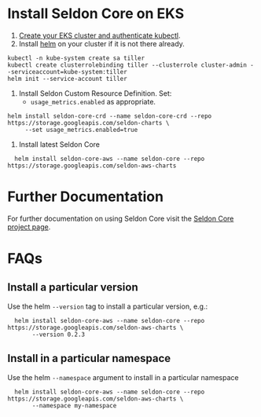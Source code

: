 # Install Seldon Core on EKS

 1. [Create your EKS cluster and authenticate kubectl](https://docs.aws.amazon.com/eks/latest/userguide/getting-started.html).
 1. Install [helm](https://docs.helm.sh/) on your cluster if it is not there already.
 ```
 kubectl -n kube-system create sa tiller
 kubectl create clusterrolebinding tiller --clusterrole cluster-admin --serviceaccount=kube-system:tiller
 helm init --service-account tiller
 ```
 1. Install Seldon Custom Resource Definition. Set:
    * ```usage_metrics.enabled``` as appropriate.
    
```
helm install seldon-core-crd --name seldon-core-crd --repo https://storage.googleapis.com/seldon-charts \
     --set usage_metrics.enabled=true
```
 
 1. Install latest Seldon Core
 ```
   helm install seldon-core-aws --name seldon-core --repo https://storage.googleapis.com/seldon-aws-charts 
 ```

# Further Documentation

For further documentation on using Seldon Core visit the [Seldon Core project page](https://github.com/SeldonIO/seldon-core).

# FAQs

## Install a particular version

Use the helm ```--version``` tag to install a particular version, e.g.:

 ```
   helm install seldon-core-aws --name seldon-core --repo https://storage.googleapis.com/seldon-aws-charts \
        --version 0.2.3
 ```

## Install in a particular namespace

Use the helm ```--namespace``` argument to install in a particular namespace


 ```
   helm install seldon-core-aws --name seldon-core --repo https://storage.googleapis.com/seldon-aws-charts \
        --namespace my-namespace
 ```
